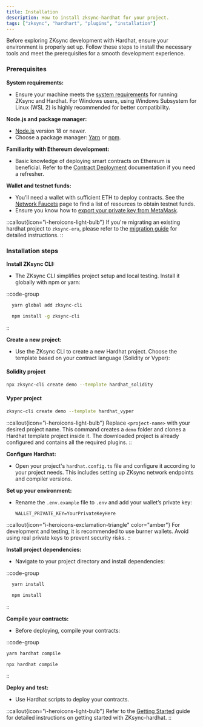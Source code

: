 ```yaml
---
title: Installation
description: How to install zksync-hardhat for your project.
tags: ["zksync", "hardhart", "plugins", "installation"]
---
```


Before exploring ZKsync development with Hardhat, ensure your environment is properly set up. Follow these steps to install the necessary tools and
meet the prerequisites for a smooth development experience.

### Prerequisites

**System requirements:**

- Ensure your machine meets the [system requirements](%%zk_git_repo_era-compiler-solidity%%/tree/main#system-requirements) for running ZKsync and
Hardhat. For Windows users, using Windows Subsystem for Linux (WSL 2) is highly recommended for better compatibility.

**Node.js and package manager:**

- [Node.js](https://nodejs.org) version 18 or newer.
- Choose a package manager: [Yarn](https://classic.yarnpkg.com/en/docs/install) or [npm](https://docs.npmjs.com/downloading-and-installing-node-js-and-npm).

**Familiarity with Ethereum development:**

- Basic knowledge of deploying smart contracts on Ethereum is beneficial. Refer to
   the [Contract Deployment](/build/developer-reference/ethereum-differences/contract-deployment) documentation if you need a refresher.

**Wallet and testnet funds:**

- You’ll need a wallet with sufficient ETH to deploy contracts.
  See the [Network Faucets](/ecosystem/network-faucets) page to find a list of resources to obtain testnet funds.
- Ensure you know how to [export your private key from MetaMask](https://support.metamask.io/hc/en-us/articles/360015289632-How-to-export-an-account-s-private-key).

::callout{icon="i-heroicons-light-bulb"}
If you're migrating an existing hardhat project to `zksync-era`, please refer to
the [migration guide](/build/tooling/hardhat/guides/migrating-to-zksync) for
detailed instructions.
::

### Installation steps

**Install ZKsync CLI:**

- The ZKsync CLI simplifies project setup and local testing. Install it globally with npm or yarn:

::code-group

  ```bash [yarn]
    yarn global add zksync-cli
  ```

  ```bash [npm]
    npm install -g zksync-cli
  ```

::

**Create a new project:**

- Use the ZKsync CLI to create a new Hardhat project. Choose the template based on your contract language (Solidity or Vyper):

#### Solidity project

```bash
npx zksync-cli create demo --template hardhat_solidity
```

#### Vyper project

```sh
zksync-cli create demo --template hardhat_vyper
```

::callout{icon="i-heroicons-light-bulb"}
Replace `<project-name>` with your desired project name. This command creates a `demo` folder and clones a Hardhat template project inside it.
The downloaded project is already configured and contains all the required plugins.
::

**Configure Hardhat:**

- Open your project's `hardhat.config.ts` file and configure it according to your project needs. This includes setting up ZKsync network
   endpoints and compiler versions.

**Set up your environment:**

- Rename the `.env.example` file to `.env` and add your wallet’s private key:

     ```text
     WALLET_PRIVATE_KEY=YourPrivateKeyHere
     ```

::callout{icon="i-heroicons-exclamation-triangle" color="amber"}
For development and testing, it is recommended to use burner wallets. Avoid using real private keys to prevent security risks.
::

**Install project dependencies:**

- Navigate to your project directory and install dependencies:

::code-group

```bash [yarn]
  yarn install
```

```bash [npm]
  npm install
```

::

**Compile your contracts:**

- Before deploying, compile your contracts:

::code-group

```bash [yarn]
yarn hardhat compile
```

```bash [npx]
npx hardhat compile
```

::

**Deploy and test:**

- Use Hardhat scripts to deploy your contracts.

::callout{icon="i-heroicons-light-bulb"}
Refer to the [Getting Started](/build/tooling/hardhat/guides/getting-started) guide for detailed instructions on getting started with ZKsync-hardhat.
::
